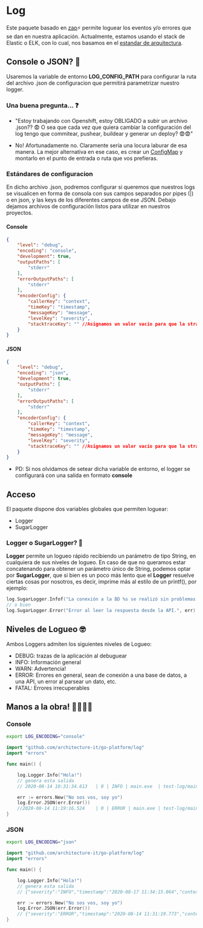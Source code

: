 # Log

Este paquete basado en [zap](https://github.com/uber-go/zap)⚡ permite loguear los eventos y/o errores que se dan en nuestra aplicación.
Actualmente, estamos usando el stack de Elastic o ELK, con lo cual, nos basamos en el [estandar de arquitectura](https://github.com/architecture-it/elk-stack-logs-config/tree/master/filebeat).

## Console o JSON? 🔧

Usaremos la variable de entorno **LOG_CONFIG_PATH** para configurar la ruta del archivo .json de configuracion que permitirá parametrizar nuestro logger.

### Una buena pregunta... ❓

- "Estoy trabajando con Openshift, estoy OBLIGADO a subir un archivo .json?? 😨 O sea que cada vez que quiera cambiar la configuración del log tengo que commitear, pushear, buildear y generar un deploy? 😨😨"

- No! Afortunadamente no. Claramente sería una locura laburar de esa manera. La mejor alternativa en ese caso, es crear un [ConfigMap](https://docs.openshift.com/container-platform/3.11/dev_guide/configmaps.html#:~:text=The%20ConfigMap%20object%20provides%20mechanisms,configuration%20files%20or%20JSON%20blobs.) y montarlo en el punto de entrada o ruta que vos prefieras.

### Estándares de configuracion

En dicho archivo .json, podremos configurar si queremos que nuestros logs se visualicen en forma de consola con sus campos separados por pipes (|) o en json, y las keys de los diferentes campos de ese JSON.
Debajo dejamos archivos de configuración listos para utilizar en nuestros proyectos.

#### Console

```json
{
	"level": "debug",
	"encoding": "console",
	"development": true,
	"outputPaths": [
		"stderr"
	],
	"errorOutputPaths": [
		"stderr"
	],
	"encoderConfig": {
		"callerKey": "context",
		"timeKey": "timestamp",
		"messageKey": "message",
		"levelKey": "severity",
		"stacktraceKey": "" //Asignamos un valor vacío para que la stracktrace no se imprima en la consola, evitando que se salga del estándar
	}
}
```

#### JSON

```json
{
	"level": "debug",
	"encoding": "json",
	"development": true,
	"outputPaths": [
		"stderr"
	],
	"errorOutputPaths": [
		"stderr"
	],
	"encoderConfig": {
		"callerKey": "context",
		"timeKey": "timestamp",
		"messageKey": "message",
		"levelKey": "severity",
		"stacktraceKey": "" //Asignamos un valor vacío para que la stracktrace no se imprima en la consola, evitando que se salga del estándar
	}
}
```

* PD: Si nos olvidamos de setear dicha variable de entorno, el logger se configurará con una salida en formato **console**

## Acceso

El paquete dispone dos variables globales que permiten loguear:
* Logger
* SugarLogger

### Logger o SugarLogger? 🤔

**Logger** permite un logueo rápido recibiendo un parámetro de tipo String, en cualquiera de sus niveles de logueo.
En caso de que no queramos estar concatenando para obtener un parámetro único de String, podemos optar por **SugarLogger**, que si bien es un poco más lento que el **Logger** resuelve ciertas cosas por nosotros, es decir, imprime más al estilo de un printf(), por ejemplo:

```go
log.SugarLogger.Infof("La conexión a la BD %s se realizó sin problemas!", "BD_PROD_01")
// o bien
log.SugarLogger.Error("Error al leer la respuesta desde la API.", err)
```

## Niveles de Logueo 🤓

Ambos Loggers admiten los siguientes niveles de Logueo:

* DEBUG: trazas de la aplicación al debuguear
* INFO: Información general
* WARN: Advertencia!
* ERROR: Errores en general, sean de conexión a una base de datos, a una API, un error al parsear un dato, etc.
* FATAL: Errores irrecuperables  

## Manos a la obra! 👨‍💻👩‍💻

### Console

```sh
export LOG_ENCODING="console"
```

```go
import "github.com/architecture-it/go-platform/log"
import "errors"

func main() {

    log.Logger.Info("Hola!")
    // genera esta salida
    // 2020-08-14 10:31:34.613	 | 0 | INFO | main.exe	| test-log/main.go:6 |	Hola!

    err := errors.New("No sos vos, soy yo")
    log.Error.JSON(err.Error())
    //2020-08-14 11:19:16.524	 | 0 | ERROR | main.exe	| test-log/main.go:11 |	No sos vos, soy yo
}
```

### JSON

```sh
export LOG_ENCODING="json"
```

```go
import "github.com/architecture-it/go-platform/log"
import "errors"

func main() {

    log.Logger.Info("Hola!")
    // genera esta salida
    // {"severity":"INFO","timestamp":"2020-08-17 11:34:15.064","context":"test-log/main.go:6","message":"Hola!","threadId":0,"applicationName":"main.exe"}

    err := errors.New("No sos vos, soy yo")
    log.Error.JSON(err.Error())
    // {"severity":"ERROR","timestamp":"2020-08-14 11:31:19.773","context":"test-log/main.go:11","message":"No sos vos, soy yo","threadId":0,"applicationName":"main.exe"}
}
```